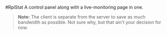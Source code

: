 #RpiStat
A control panel along with a live-monitoring page in one.
> **Note:** The client is separate from the server to save as much bandwidth as possible. Not sure why, but that ain't your decision for now.
